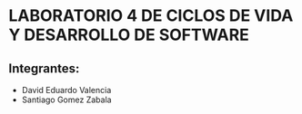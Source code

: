 # LABORATORIO 4 DE CICLOS DE VIDA Y DESARROLLO DE SOFTWARE
## Integrantes:
- David Eduardo Valencia
- Santiago Gomez Zabala 